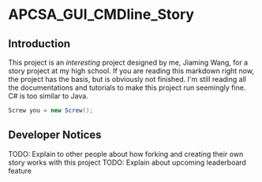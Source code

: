 # APCSA_GUI_CMDline_Story
## Introduction
This project is an *interesting* project designed by me, Jiaming Wang, for a story project at my high school. If you are reading this markdown right now, the project has the basis, but is obviously not finished. I'm still reading all the documentations and tutorials to make this project run seemingly fine.
<br>
C# is too similar to Java.
<br>
```java
Screw you = new Screw(); 
```

## Developer Notices
TODO: Explain to other people about how forking and creating their own story works with this project
TODO: Explain about upcoming leaderboard feature